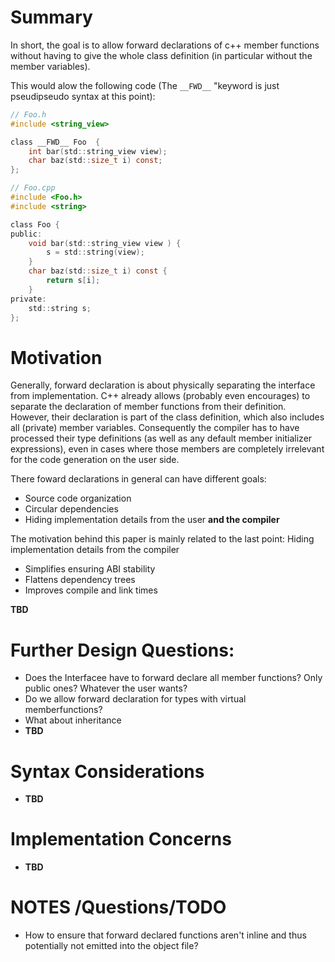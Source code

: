 # Summary

In short, the goal is to allow forward declarations of c++ member functions without having to give the whole class definition (in particular without the member variables).

This would alow the following code (The `__FWD__` "keyword is just pseudipseudo syntax at this point):

```C
// Foo.h
#include <string_view>

class __FWD__ Foo  {
    int bar(std::string_view view);
    char baz(std::size_t i) const;
};

// Foo.cpp
#include <Foo.h>
#include <string>

class Foo {
public:
    void bar(std::string_view view ) {
        s = std::string(view);
    }
    char baz(std::size_t i) const {
        return s[i];
    }
private:
    std::string s;
};
```


# Motivation

Generally, forward declaration is about physically separating the interface from implementation. C++ already allows (probably even encourages) to separate the declaration of member functions from their definition. However, their declaration is part of the class definition, which also includes all (private) member variables. Consequently the compiler has to have processed their type definitions (as well as any default member initializer expressions), even in cases where those members are completely irrelevant for the code generation on the user side.

There foward declarations in general can have different goals:
- Source code organization
- Circular dependencies
- Hiding implementation details from the user **and the compiler**

The motivation behind this paper is mainly related to the last point: Hiding implementation details from the compiler
- Simplifies ensuring ABI stability
- Flattens dependency trees
- Improves compile and link times


**TBD**

# Further Design Questions:

- Does the Interfacee have to forward declare all member functions? Only public ones? Whatever the user wants?
- Do we allow forward declaration for types with virtual memberfunctions?
- What about inheritance
- **TBD**

# Syntax Considerations
- **TBD**

# Implementation Concerns
- **TBD**



# NOTES /Questions/TODO
- How to ensure that forward declared functions aren't inline and thus potentially not emitted into the object file?
